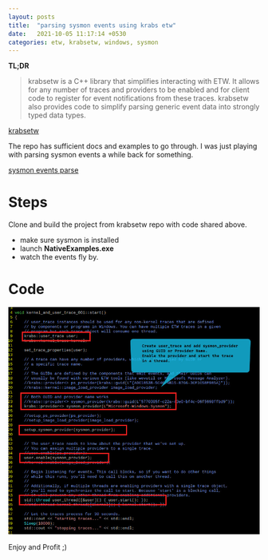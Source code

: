 ```yaml
---
layout: posts
title:  "parsing sysmon events using krabs etw"
date:   2021-10-05 11:17:14 +0530
categories: etw, krabsetw, windows, sysmon
---
```


**TL;DR**

> krabsetw is a C++ library that simplifies interacting with ETW. It allows for
> any number of traces and providers to be enabled and for client code to
> register for event notifications from these traces. krabsetw also provides
> code to simplify parsing generic event data into strongly typed data types.

[krabsetw](https://github.com/microsoft/krabsetw)

The repo has sufficient docs and examples to go through.
I was just playing with parsing sysmon events a while back for something.

[sysmon events parse](https://gist.github.com/manurautela/1c5079dff426c338aa9e2fe6e3f8d0de)


# Steps
Clone and build the project from krabsetw repo with code shared above.
* make sure sysmon is installed
* launch **NativeExamples.exe**
* watch the events fly by.

# Code
![image](/assets/images/sysmon-krabsetw/setup_krabsetw.jpg)


Enjoy and Profit ;)
